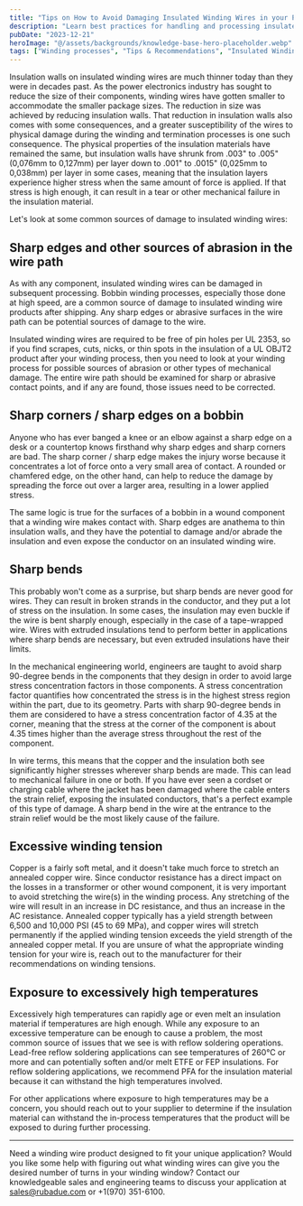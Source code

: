 ```yaml
---
title: "Tips on How to Avoid Damaging Insulated Winding Wires in your Process"
description: "Learn best practices for handling and processing insulated winding wires to prevent damage."
pubDate: "2023-12-21"
heroImage: "@/assets/backgrounds/knowledge-base-hero-placeholder.webp"
tags: ["Winding processes", "Tips & Recommendations", "Insulated Winding Wire"]
---
```


Insulation walls on insulated winding wires are much thinner today than they were in decades past. As the power electronics industry has sought to reduce the size of their components, winding wires have gotten smaller to accommodate the smaller package sizes. The reduction in size was achieved by reducing insulation walls. That reduction in insulation walls also comes with some consequences, and a greater susceptibility of the wires to physical damage during the winding and termination processes is one such consequence. The physical properties of the insulation materials have remained the same, but insulation walls have shrunk from .003" to .005" (0,076mm to 0,127mm) per layer down to .001" to .0015" (0,025mm to 0,038mm) per layer in some cases, meaning that the insulation layers experience higher stress when the same amount of force is applied. If that stress is high enough, it can result in a tear or other mechanical failure in the insulation material.

Let's look at some common sources of damage to insulated winding wires:

## Sharp edges and other sources of abrasion in the wire path

As with any component, insulated winding wires can be damaged in subsequent processing. Bobbin winding processes, especially those done at high speed, are a common source of damage to insulated winding wire products after shipping. Any sharp edges or abrasive surfaces in the wire path can be potential sources of damage to the wire.

Insulated winding wires are required to be free of pin holes per UL 2353, so if you find scrapes, cuts, nicks, or thin spots in the insulation of a UL OBJT2 product after your winding process, then you need to look at your winding process for possible sources of abrasion or other types of mechanical damage. The entire wire path should be examined for sharp or abrasive contact points, and if any are found, those issues need to be corrected.

## Sharp corners / sharp edges on a bobbin

Anyone who has ever banged a knee or an elbow against a sharp edge on a desk or a countertop knows firsthand why sharp edges and sharp corners are bad. The sharp corner / sharp edge makes the injury worse because it concentrates a lot of force onto a very small area of contact. A rounded or chamfered edge, on the other hand, can help to reduce the damage by spreading the force out over a larger area, resulting in a lower applied stress.

The same logic is true for the surfaces of a bobbin in a wound component that a winding wire makes contact with. Sharp edges are anathema to thin insulation walls, and they have the potential to damage and/or abrade the insulation and even expose the conductor on an insulated winding wire.

## Sharp bends

This probably won't come as a surprise, but sharp bends are never good for wires. They can result in broken strands in the conductor, and they put a lot of stress on the insulation. In some cases, the insulation may even buckle if the wire is bent sharply enough, especially in the case of a tape-wrapped wire. Wires with extruded insulations tend to perform better in applications where sharp bends are necessary, but even extruded insulations have their limits.

In the mechanical engineering world, engineers are taught to avoid sharp 90-degree bends in the components that they design in order to avoid large stress concentration factors in those components. A stress concentration factor quantifies how concentrated the stress is in the highest stress region within the part, due to its geometry. Parts with sharp 90-degree bends in them are considered to have a stress concentration factor of 4.35 at the corner, meaning that the stress at the corner of the component is about 4.35 times higher than the average stress throughout the rest of the component.

In wire terms, this means that the copper and the insulation both see significantly higher stresses wherever sharp bends are made. This can lead to mechanical failure in one or both. If you have ever seen a cordset or charging cable where the jacket has been damaged where the cable enters the strain relief, exposing the insulated conductors, that's a perfect example of this type of damage. A sharp bend in the wire at the entrance to the strain relief would be the most likely cause of the failure.

## Excessive winding tension

Copper is a fairly soft metal, and it doesn't take much force to stretch an annealed copper wire. Since conductor resistance has a direct impact on the losses in a transformer or other wound component, it is very important to avoid stretching the wire(s) in the winding process. Any stretching of the wire will result in an increase in DC resistance, and thus an increase in the AC resistance. Annealed copper typically has a yield strength between 6,500 and 10,000 PSI (45 to 69 MPa), and copper wires will stretch permanently if the applied winding tension exceeds the yield strength of the annealed copper metal. If you are unsure of what the appropriate winding tension for your wire is, reach out to the manufacturer for their recommendations on winding tensions.

## Exposure to excessively high temperatures

Excessively high temperatures can rapidly age or even melt an insulation material if temperatures are high enough. While any exposure to an excessive temperature can be enough to cause a problem, the most common source of issues that we see is with reflow soldering operations. Lead-free reflow soldering applications can see temperatures of 260°C or more and can potentially soften and/or melt ETFE or FEP insulations. For reflow soldering applications, we recommend PFA for the insulation material because it can withstand the high temperatures involved.

For other applications where exposure to high temperatures may be a concern, you should reach out to your supplier to determine if the insulation material can withstand the in-process temperatures that the product will be exposed to during further processing.

---

Need a winding wire product designed to fit your unique application? Would you like some help with figuring out what winding wires can give you the desired number of turns in your winding window? Contact our knowledgeable sales and engineering teams to discuss your application at sales@rubadue.com or +1(970) 351-6100. 